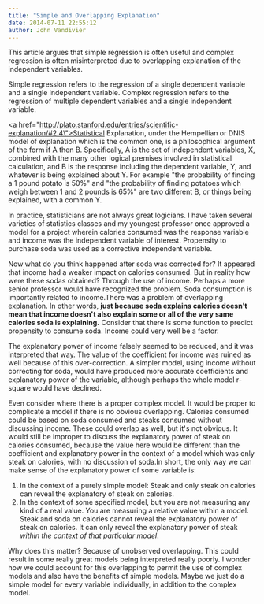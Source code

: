 ```yaml
---
title: "Simple and Overlapping Explanation"
date: 2014-07-11 22:55:12
author: John Vandivier
---
```




This article argues that simple regression is often useful and complex regression is often misinterpreted due to overlapping explanation of the independent variables.

Simple regression refers to the regression of a single dependent variable and a single independent variable. Complex regression refers to the regression of multiple dependent variables and a single independent variable.

<a href=\"http://plato.stanford.edu/entries/scientific-explanation/#2.4\">Statistical Explanation</a>, under the Hempellian or DNIS model of explanation which is the common one, is a philosophical argument of the form if A then B. Specifically, A is the set of independent variables, X, combined with the many other logical premises involved in statistical calculation, and B is the response including the dependent variable, Y, and whatever is being explained about Y. For example \"the probability of finding a 1 pound potato is 50%\" and \"the probability of finding potatoes which weigh between 1 and 2 pounds is 65%\" are two different B, or things being explained, with a common Y.

In practice, statisticians are not always great logicians. I have taken several varieties of statistics classes and my youngest professor once approved a model for a project wherein calories consumed was the response variable and income was the independent variable of interest. Propensity to purchase soda was used as a corrective independent variable.

Now what do you think happened after soda was corrected for? It appeared that income had a weaker impact on calories consumed. But in reality how were these sodas obtained? Through the use of income. Perhaps a more senior professor would have recognized the problem. Soda consumption is importantly related to income.There was a problem of overlapping explanation. In other words, <strong>just because soda explains calories doesn't mean that income doesn't also explain some or all of the very same calories soda is explaining.</strong> Consider that there is some function to predict propensity to consume soda. Income could very well be a factor.

The explanatory power of income falsely seemed to be reduced, and it was interpreted that way. The value of the coefficient for income was ruined as well because of this over-correction. A simpler model, using income without correcting for soda, would have produced more accurate coefficients and explanatory power of the variable, although perhaps the whole model r-square would have declined.

Even consider where there is a proper complex model. It would be proper to complicate a model if there is no obvious overlapping. Calories consumed could be based on soda consumed and steaks consumed without discussing income. These could overlap as well, but it's not obvious. It would still be improper to discuss the explanatory power of steak on calories consumed, because the value here would be different than the coefficient and explanatory power in the context of a model which was only steak on calories, with no discussion of soda.In short, the only way we can make sense of the explanatory power of some variable is:
<ol>
	<li>In the context of a purely simple model: Steak and only steak on calories can reveal the explanatory of steak on calories.</li>
	<li>In the context of some specified model, but you are not measuring any kind of a real value. You are measuring a relative value within a model. Steak and soda on calories cannot reveal the explanatory power of steak on calories. It can only reveal the explanatory power of steak <em>within the context of that particular model</em>.</li>
</ol>
Why does this matter? Because of unobserved overlapping. This could result in some really great models being interpreted really poorly. I wonder how we could account for this overlapping to permit the use of complex models and also have the benefits of simple models. Maybe we just do a simple model for every variable individually, in addition to the complex model.